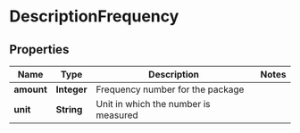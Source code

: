 

# DescriptionFrequency

## Properties

Name | Type | Description | Notes
------------ | ------------- | ------------- | -------------
**amount** | **Integer** | Frequency number for the package | 
**unit** | **String** | Unit in which the number is measured | 




